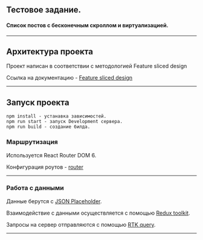 ## Тестовое задание.
#### Список постов с бесконечным скроллом и виртуализацией. 

----

## Архитектура проекта

Проект написан в соответствии с методологией Feature sliced design

Ссылка на документацию - [Feature sliced design](https://feature-sliced.design/docs/get-started/tutorial)

---

## Запуск проекта

```
npm install - устанавка зависимостей.
npm run start - запуск Development сервера.
npm run build - создание билда.
```

### Маршрутизация

Используется React Router DOM 6.

Конфигурация роутов - [router](src\app\providers\router)

---
### Работа с данными
Данные берутся с [JSON Placeholder](https://jsonplaceholder.typicode.com/).

Взаимодействие с данными осуществляется с помощью [Redux toolkit](https://redux-toolkit.js.org/).

Запросы на сервер отправляются с помощью [RTK query](https://redux-toolkit.js.org/rtk-query/overview).

---
